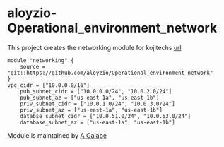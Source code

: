 # aloyzio-Operational_environment_network
This project creates the networking module for kojitechs [url](https://github.com/aloyzio/Operational_environment_network)

<!-- prettier-ignore-start -->
<!-- BEGINNING OF PRE-COMMIT-TERRAFORM DOCS HOOK -->


<!-- END OF PRE-COMMIT-TERRAFORM DOCS HOOK -->


```hcl
module "networking" {
    source = "git::https://github.com/aloyzio/Operational_environment_network" 
}
vpc_cidr = ["10.0.0.0/16"]
    pub_subnet_cidr = ["10.0.0.0/24", "10.0.2.0/24"]
    pub_subnet_az = ["us-east-1a", "us-east-1b"]
    priv_subnet_cidr = ["10.0.1.0/24", "10.0.3.0/24"]
    priv_subnet_az = ["us-east-1a", "us-east-1b"]
    databse_subnet_cidr = ["10.0.51.0/24", "10.0.53.0/24"]
    database_subnet_az = ["us-east-1a", "us-east-1b"]
```
Module is maintained by [A Galabe](aloyzio@yahoo.com)